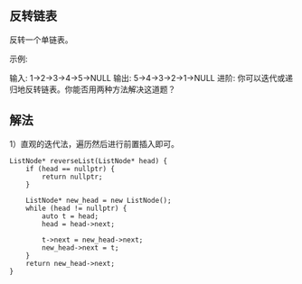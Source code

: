 ## 反转链表

反转一个单链表。

示例:

输入: 1->2->3->4->5->NULL
输出: 5->4->3->2->1->NULL
进阶:
你可以迭代或递归地反转链表。你能否用两种方法解决这道题？


## 解法

1）直观的迭代法，遍历然后进行前置插入即可。

```
ListNode* reverseList(ListNode* head) {
    if (head == nullptr) {
        return nullptr;
    }

    ListNode* new_head = new ListNode();
    while (head != nullptr) {
        auto t = head;
        head = head->next;

        t->next = new_head->next;
        new_head->next = t;            
    }
    return new_head->next;
}
```
